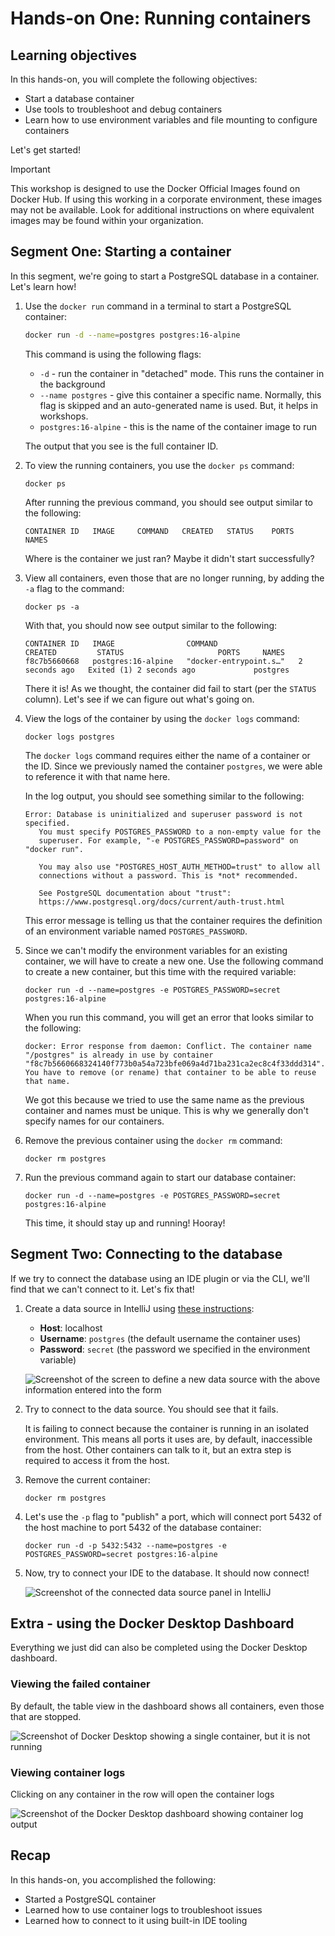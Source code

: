 # Hands-on One: Running containers

## Learning objectives

In this hands-on, you will complete the following objectives:

- Start a database container
- Use tools to troubleshoot and debug containers
- Learn how to use environment variables and file mounting to configure containers

Let's get started!

> [!IMPORTANT]
> This workshop is designed to use the Docker Official Images found on Docker Hub. If using this working in a corporate
> environment, these images may not be available.
> Look for additional instructions on where equivalent images may be found within your organization.


## Segment One: Starting a container

In this segment, we're going to start a PostgreSQL database in a container. Let's learn how! 

1. Use the `docker run` command in a terminal to start a PostgreSQL container:

    ```bash
    docker run -d --name=postgres postgres:16-alpine
    ```

   This command is using the following flags:

    - `-d` - run the container in "detached" mode. This runs the container in the background
    - `--name postgres` - give this container a specific name. Normally, this flag is skipped and an auto-generated name is used. But, it helps in workshops.
    - `postgres:16-alpine` - this is the name of the container image to run

    The output that you see is the full container ID.

2. To view the running containers, you use the `docker ps` command:

    ```console
    docker ps
    ```

    After running the previous command, you should see output similar to the following:

    ```plaintext
    CONTAINER ID   IMAGE     COMMAND   CREATED   STATUS    PORTS     NAMES
    ```

    Where is the container we just ran? Maybe it didn't start successfully?

3. View all containers, even those that are no longer running, by adding the `-a` flag to the command:

    ```console
    docker ps -a
    ```
   
    With that, you should now see output similar to the following:

    ```plaintext
    CONTAINER ID   IMAGE                COMMAND                  CREATED         STATUS                     PORTS     NAMES
    f8c7b5660668   postgres:16-alpine   "docker-entrypoint.s…"   2 seconds ago   Exited (1) 2 seconds ago             postgres
    ```

    There it is! As we thought, the container did fail to start (per the `STATUS` column). Let's see if we can figure out what's going on.

4. View the logs of the container by using the `docker logs` command:

    ```console
    docker logs postgres
    ```
   
    The `docker logs` command requires either the name of a container or the ID. Since we previously named the container `postgres`, we were able to reference it with that name here.

    In the log output, you should see something similar to the following:

    ```plaintext
   Error: Database is uninitialized and superuser password is not specified.
       You must specify POSTGRES_PASSWORD to a non-empty value for the
       superuser. For example, "-e POSTGRES_PASSWORD=password" on "docker run".

       You may also use "POSTGRES_HOST_AUTH_METHOD=trust" to allow all
       connections without a password. This is *not* recommended.

       See PostgreSQL documentation about "trust":
       https://www.postgresql.org/docs/current/auth-trust.html
    ```

    This error message is telling us that the container requires the definition of an environment variable named `POSTGRES_PASSWORD`.

5. Since we can't modify the environment variables for an existing container, we will have to create a new one. Use the following command to create a new container, but this time with the required variable:

    ```console
    docker run -d --name=postgres -e POSTGRES_PASSWORD=secret postgres:16-alpine
    ```
   
    When you run this command, you will get an error that looks similar to the following:

    ```plaintext
    docker: Error response from daemon: Conflict. The container name "/postgres" is already in use by container "f8c7b5660668324140f773b0a54a723bfe069a4d71ba231ca2ec8c4f33ddd314". You have to remove (or rename) that container to be able to reuse that name.
    ```

    We got this because we tried to use the same name as the previous container and names must be unique. This is why we generally don't specify names for our containers.

6. Remove the previous container using the `docker rm` command:

    ```console
    docker rm postgres
    ```
   
7. Run the previous command again to start our database container:

    ```console
    docker run -d --name=postgres -e POSTGRES_PASSWORD=secret postgres:16-alpine
    ```
   
    This time, it should stay up and running! Hooray!


## Segment Two: Connecting to the database

If we try to connect the database using an IDE plugin or via the CLI, we'll find that we can't connect to it. Let's fix that!

1. Create a data source in IntelliJ using [these instructions](https://www.jetbrains.com/help/idea/postgresql.html):

    - **Host**: localhost
    - **Username**: `postgres` (the default username the container uses)
    - **Password**: `secret` (the password we specified in the environment variable)
  
    ![Screenshot of the screen to define a new data source with the above information entered into the form](./images/intellij-create-datasource.png)

2. Try to connect to the data source. You should see that it fails.
    
    It is failing to connect because the container is running in an isolated environment. This means all ports it uses are, by default, inaccessible from the host. Other containers can talk to it, but an extra step is required to access it from the host.

3. Remove the current container:

    ```console
    docker rm postgres
    ```
   
4. Let's use the `-p` flag to "publish" a port, which will connect port 5432 of the host machine to port 5432 of the database container:

    ```console
    docker run -d -p 5432:5432 --name=postgres -e POSTGRES_PASSWORD=secret postgres:16-alpine
    ```

5. Now, try to connect your IDE to the database. It should now connect!

    ![Screenshot of the connected data source panel in IntelliJ](./images/intellij-connected-datasource.png)



## Extra - using the Docker Desktop Dashboard

Everything we just did can also be completed using the Docker Desktop dashboard.

### Viewing the failed container

By default, the table view in the dashboard shows all containers, even those that are stopped.

![Screenshot of Docker Desktop showing a single container, but it is not running](./images/dd-container-view-after-failed-postgres.png)

### Viewing container logs

Clicking on any container in the row will open the container logs

![Screenshot of the Docker Desktop dashboard showing container log output](./images/dd-container-log-view.png)


## Recap

In this hands-on, you accomplished the following:

- Started a PostgreSQL container
- Learned how to use container logs to troubleshoot issues
- Learned how to connect to it using built-in IDE tooling
